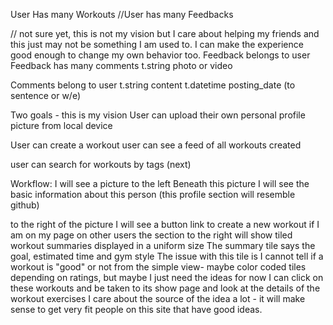 User Has many Workouts
//User has many Feedbacks

// not sure yet, this is not my vision but I care about helping my friends and this just may not be something I am used to. I can make the experience good enough to change my own behavior too. 
Feedback belongs to user
Feedback has many comments
t.string photo or video 
 
Comments belong to user
t.string content
t.datetime posting_date (to sentence or w/e)

Two goals - this is my vision
User can upload their own personal profile picture from local device

User can create a workout
user can see a feed of all workouts created

user can search for workouts by tags (next) 

Workflow: 
I will see a picture to the left
Beneath this picture I will see the basic information about this person
(this profile section will resemble github)

to the right of the picture I will see a button link to create a new workout if I am on my page
on other users the section to the right will show tiled workout summaries displayed in a uniform size
The summary tile says the goal, estimated time and gym style 
The issue with this tile is I cannot tell if a workout is "good" or not from the simple view- maybe color coded tiles depending on ratings, but maybe I just need the ideas for now
I can click on these workouts and be taken to its show page and look at the details of the workout exercises
I care about the source of the idea a lot - it will make sense to get very fit people on this site that have good ideas. 











